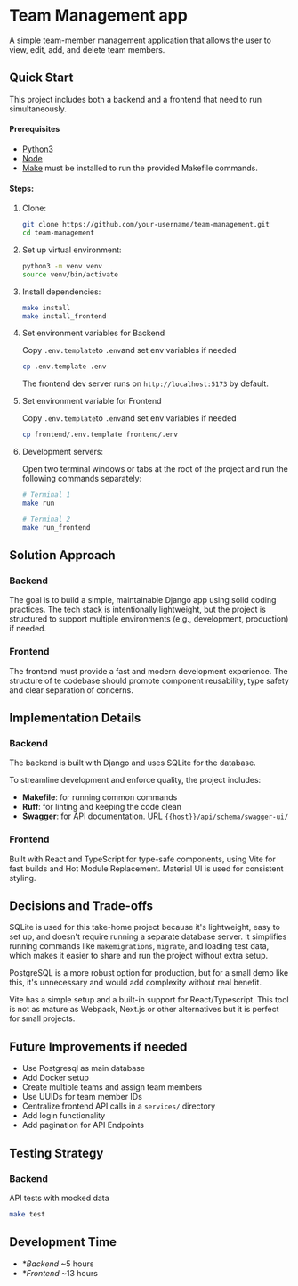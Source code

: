 # Team Management app
A simple team-member management application that allows the
user to view, edit, add, and delete team members.

## Quick Start
This project includes both a backend and a frontend that need to run simultaneously.


#### Prerequisites
- [Python3](https://www.python.org)
- [Node](https://nodejs.org/es) 
- [Make](https://www.gnu.org/software/make/) must be installed to run the provided Makefile commands.

#### Steps:
1. Clone:
    ```bash 
    git clone https://github.com/your-username/team-management.git 
    cd team-management
    ```

2. Set up virtual environment:
    ```bash 
    python3 -m venv venv 
    source venv/bin/activate
    ```

3. Install dependencies:
    ```bash
    make install
    make install_frontend
    ```

4. Set environment variables for Backend
    
    Copy `.env.template`to `.env`and set env variables if needed
    ```bash
    cp .env.template .env
    ```
    The frontend dev server runs on `http://localhost:5173` by default.

5. Set environment variable for Frontend
    
    Copy `.env.template`to `.env`and set env variables if needed
    ```bash
    cp frontend/.env.template frontend/.env
    ```


6. Development servers:

    Open two terminal windows or tabs at the root of the project and run the following commands separately:
    ```bash
    # Terminal 1
    make run

    # Terminal 2
    make run_frontend
    ```

## Solution Approach
### Backend
The goal is to build a simple, maintainable Django app using solid coding practices. The tech stack is intentionally lightweight, but the project is structured to support multiple environments (e.g., development, production) if needed.

### Frontend
The frontend must provide a fast and modern development experience. The structure of te codebase should promote component reusability, type safety and clear separation of concerns.

## Implementation Details
### Backend
The backend is built with Django and uses SQLite for the database.

To streamline development and enforce quality, the project includes:
- **Makefile**: for running common commands
- **Ruff**: for linting and keeping the code clean
- **Swagger**: for API documentation. URL `{{host}}/api/schema/swagger-ui/`

### Frontend
Built with React and TypeScript for type-safe components, using Vite for fast builds and Hot Module Replacement. Material UI is used for consistent styling.

## Decisions and Trade-offs
SQLite is used for this take-home project because it's lightweight, easy to set up, and doesn't require running a separate database server. It simplifies running commands like `makemigrations`, `migrate`, and loading test data, which makes it easier to share and run the project without extra setup.

PostgreSQL is a more robust option for production, but for a small demo like this, it's unnecessary and would add complexity without real benefit.

Vite has a simple setup and a built-in support for React/Typescript. This tool is not as mature as Webpack, Next.js or other alternatives but it is perfect for small projects.

## Future Improvements if needed
- Use Postgresql as main database
- Add Docker setup
- Create multiple teams and assign team members
- Use UUIDs for team member IDs
- Centralize frontend API calls in a `services/` directory
- Add login functionality
- Add pagination for API Endpoints

## Testing Strategy
### Backend
API tests with mocked data
```bash
make test
```

## Development Time
- **Backend* ~5 hours
- **Frontend* ~13 hours
